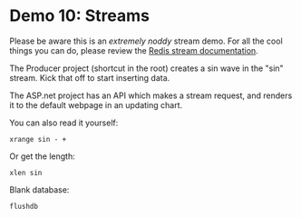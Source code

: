 # Demo 10: Streams

Please be aware this is an *extremely noddy* stream demo. For all the cool things you can do, please review the [Redis stream documentation](https://redis.io/topics/streams-intro).

The Producer project (shortcut in the root) creates a sin wave in the "sin" stream. Kick that off to start inserting data.

The ASP.net project has an API which makes a stream request, and renders it to the default webpage in an updating chart.

You can also read it yourself:

    xrange sin - +

Or get the length:

    xlen sin

Blank database:

    flushdb
